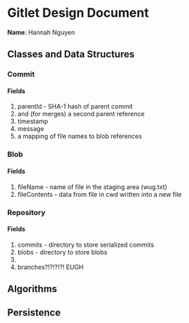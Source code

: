 # Gitlet Design Document

**Name**: Hannah Nguyen

## Classes and Data Structures

### Commit

#### Fields


1. parentId - SHA-1 hash of parent commit 
2. and (for merges) a second parent reference 
3. timestamp
4. message
5. a mapping of file names to blob references 




### Blob
#### Fields

1. fileName - name of file in the staging area (wug.txt)
2. fileContents - data from file in cwd written into a new file


### Repository

#### Fields

1. commits - directory to store serialized commits
2. blobs - directory to store blobs
3. 
4. branches?!?!?!?! EUGH


## Algorithms

## Persistence


